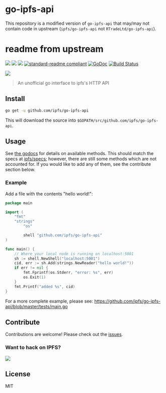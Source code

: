 # go-ipfs-api

This repository is a modified version of `go-ipfs-api` that may/may not contain code in upstream (`ipfs/go-ipfs-api` not `RTradeLtd/go-ipfs-api`).

# readme from upstream

[![](https://img.shields.io/badge/made%20by-Protocol%20Labs-blue.svg?style=flat-square)](http://ipn.io)
[![](https://img.shields.io/badge/project-IPFS-blue.svg?style=flat-square)](http://ipfs.io/)
[![](https://img.shields.io/badge/freenode-%23ipfs-blue.svg?style=flat-square)](http://webchat.freenode.net/?channels=%23ipfs)
[![standard-readme compliant](https://img.shields.io/badge/standard--readme-OK-green.svg?style=flat-square)](https://github.com/RichardLitt/standard-readme)
[![GoDoc](https://godoc.org/github.com/ipfs/go-ipfs-api?status.svg)](https://godoc.org/github.com/ipfs/go-ipfs-api)
[![Build Status](https://travis-ci.org/ipfs/go-ipfs-api.svg)](https://travis-ci.org/ipfs/go-ipfs-api) 

![](https://camo.githubusercontent.com/651f7045071c78042fec7f5b9f015e12589af6d5/68747470733a2f2f697066732e696f2f697066732f516d514a363850464d4464417367435a76413155567a7a6e3138617356636637485676434467706a695343417365)

> An unofficial go interface to ipfs's HTTP API

## Install

```sh
go get -u github.com/ipfs/go-ipfs-api
```

This will download the source into `$GOPATH/src/github.com/ipfs/go-ipfs-api`.

## Usage

See [the godocs](https://godoc.org/github.com/ipfs/go-ipfs-api) for details on available methods. This should match the specs at [ipfs/specs](https://github.com/ipfs/specs/tree/master/public-api); however, there are still some methods which are not accounted for. If you would like to add any of them, see the contribute section below.

### Example

Add a file with the contents "hello world!":

```go
package main

import (
	"fmt"
	"strings"
    	"os"

    	shell "github.com/ipfs/go-ipfs-api"
)

func main() {
	// Where your local node is running on localhost:5001
	sh := shell.NewShell("localhost:5001")
	cid, err := sh.Add(strings.NewReader("hello world!"))
	if err != nil {
        fmt.Fprintf(os.Stderr, "error: %s", err)
        os.Exit(1)
	}
    fmt.Printf("added %s", cid)
}
```

For a more complete example, please see: https://github.com/ipfs/go-ipfs-api/blob/master/tests/main.go

## Contribute

Contributions are welcome! Please check out the [issues](https://github.com/ipfs/go-ipfs-api/issues).

### Want to hack on IPFS?

[![](https://cdn.rawgit.com/jbenet/contribute-ipfs-gif/master/img/contribute.gif)](https://github.com/ipfs/community/blob/master/contributing.md)

## License

MIT
